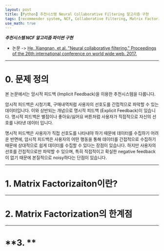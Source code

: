 ```yaml
---
layout: post
title: [Python] 추천시스템 Neural Collaborative Filtering 알고리즘 구현
tags: [recommender system, NCF, Collaborative Filtering, Matrix Factorization, Python]
use_math: true
---
```


***추천시스템 NCF 알고리즘 파이썬 구현***

* 논문 -> [He, Xiangnan, et al. "Neural collaborative filtering." Proceedings of the 26th international conference on world wide web. 2017.
](https://dl.acm.org/doi/pdf/10.1145/3038912.3052569?casa_token=FfITqllG5HMAAAAA:rI_bL7aiSwK9r061e8X7_SEIpBIfLd8_MGB3yMrIlj53dzlfvN97S_qZDIgKPepzSjjy5cFHEUgCgvY)

---
# **0. 문제 정의**
본 논문에서는 암시적 피드백 (Implicit Feedback)을 이용한 추천시스템을 다룹니다.

암시적 피드백은 시청기록, 구매내역처럼 사용자의 선호도를 간접적으로 파악할 수 있는 데이터입니다. 이와 상반되는 개념으로 명시적 피드백 (Explicit Feedback)이 있습니다. 명시적 피드백은 별점이나 좋아요/싫어요 버튼처럼 사용자가 직접적으로 자신의 선호를 나타낸 데이터 입니다.

명시적 피드백은 사용자가 직접 선호도를 나타내야 하기 때문에 데이터를 수집하기 어려운 반면에, 암시적 피드백은 사용자의 어떤 행동을 통해 데이터를 간접적으로 수집하기 때문에 상대적으로 쉽게 데이터를 수집할 수 있다는 장점이 있습니다. 하지만 사용자의 선호를 간접적으로만 파악할 수 있으며, 특히 직접적이고 확실한 negative feedback이 없기 때문에 본질적으로 noisy하다는 단점이 있습니다.






---
# **1. Matrix Factorizaiton이란?**





---
# **2. Matrix Factorization의 한계점**




---
# **3. **
